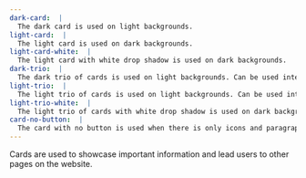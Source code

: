 ```yaml
---
dark-card:  |
  The dark card is used on light backgrounds.
light-card:  |
  The light card is used on dark backgrounds.
light-card-white:  |
  The light card with white drop shadow is used on dark backgrounds.
dark-trio:  |
  The dark trio of cards is used on light backgrounds. Can be used interchangeably with light trio.
light-trio:  |
  The light trio of cards is used on light backgrounds. Can be used interchangeably with dark trio.
light-trio-white:  |
  The light trio of cards with white drop shadow is used on dark backgrounds.
card-no-button:  |
  The card with no button is used when there is only icons and paragraphs needed.
---
```


Cards are used to showcase important information and lead users to other pages on the website.
